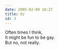 ```yaml
---
date: 2005-02-09 10:27
title: Oz
id: 3
---
```

Often times I think,<br>
It might be fun to be gay.<br>
But no, not really.
